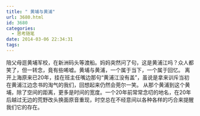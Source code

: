 ```yaml
---
title: " 黄埔与黄浦"
url: 3680.html
id: 3680
categories:
  - 思考随笔
date: 2014-03-06 22:34:31
tags:
---
```


陪父母逛黄埔军校，在新洲码头等渡船。妈妈突然问了句，这是黄浦江吗？众人都笑了，但一转念，竟有些唏嘘。黄埔与黄浦，一个属于当下，一个属于回忆。 离开上海原来已20年，挂在班主任嘴边那句“黄浦江没有盖”，虽说是拿来训斥当初在黄浦江边念书的淘气的我们，回想起来仍然会莞尔一笑。 从那个黄浦到这个黄埔，除了空间的距离，更多是时间的宽度。一个20年前常常念叨的地名，在20年后越过无边的荒野改头换面原音重现，时空总在不经意间以各种各样的巧合来提醒我们它的存在。